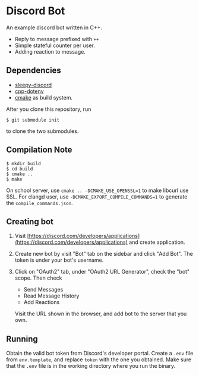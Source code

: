 # Discord Bot

An example discord bot written in C++.

- Reply to message prefixed with `++`
- Simple stateful counter per user.
- Adding reaction to message.

## Dependencies

- [sleepy-discord](https://yourwaifu.dev/sleepy-discord/)
- [cpp-dotenv](https://github.com/adeharo9/cpp-dotenv)
- [cmake](https://cmake.org/) as build system.

After you clone this repository, run

``` shellsession
$ git submodule init
```

to clone the two submodules.

## Compilation Note

``` shellsession
$ mkdir build
$ cd build
$ cmake ..
$ make
```

On school server, use `cmake .. -DCMAKE_USE_OPENSSL=1` to make libcurl use SSL. For clangd user,
use `-DCMAKE_EXPORT_COMPILE_COMMANDS=1` to generate the `compile_commands.json`.

## Creating bot

1. Visit [https://discord.com/developers/applications](https://discord.com/developers/applications) and create application.
2. Create new bot by visit "Bot" tab on the sidebar and click "Add Bot". The token is under your bot's username.
3. Click on "OAuth2" tab, under "OAuth2 URL Generator", check the "bot" scope. Then check

   - Send Messages
   - Read Message History
   - Add Reactions
   
   Visit the URL shown in the browser, and add bot to the server that you own.

## Running

Obtain the valid bot token from Discord's developer portal. Create a `.env` file from `env.template`,
and replace `token` with the one you obtained. Make sure that the `.env` file is in the 
working directory where you run the binary.
